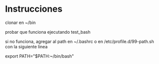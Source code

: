 # Instrucciones
clonar en ~/bin

probar que funciona ejecutando test_bash

si no funciona, agregar al path en ~/.bashrc o en /etc/profile.d/99-path.sh con la siguiente linea

export PATH="$PATH:~/bin/bash"
